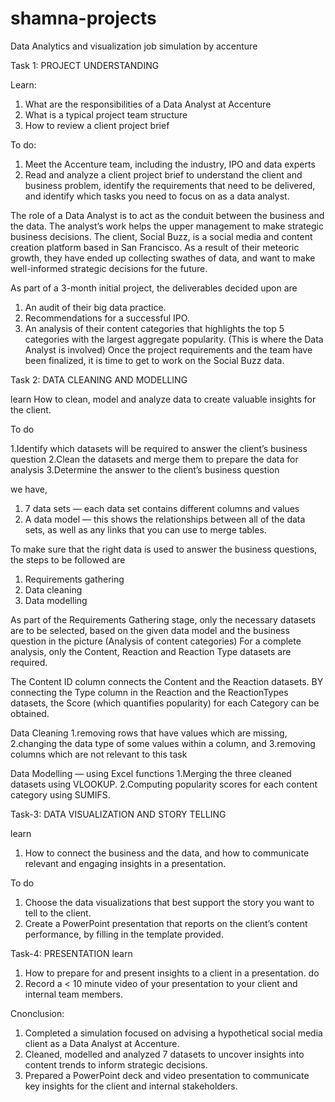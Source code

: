 # shamna-projects
Data Analytics and visualization job simulation by accenture

Task 1: PROJECT UNDERSTANDING

Learn:
1. What are the responsibilities of a Data Analyst at Accenture
2. What is a typical project team structure
3. How to review a client project brief

To do:
1. Meet the Accenture team, including the industry, IPO and data experts
2. Read and analyze a client project brief to understand the client and business problem, identify the requirements that need to be delivered, and identify which tasks you need to focus on as a data analyst.

The role of a Data Analyst is to act as the conduit between the business and the data. The analyst’s work helps the upper management to make strategic business decisions. The client, Social Buzz, is a social media and content creation platform based in San Francisco. As a result of their meteoric growth, they have ended up collecting swathes of data, and want to make well-informed strategic decisions for the future.

As part of a 3-month initial project, the deliverables decided upon are
1. An audit of their big data practice.
2. Recommendations for a successful IPO.
3. An analysis of their content categories that highlights the top 5 categories with the largest aggregate popularity. (This is where the Data Analyst is involved)
Once the project requirements and the team have been finalized, it is time to get to work on the Social Buzz data.

Task 2: DATA CLEANING AND MODELLING

learn
How to clean, model and analyze data to create valuable insights for the client.

To do

1.Identify which datasets will be required to answer the client’s business question
2.Clean the datasets and merge them to prepare the data for analysis
3.Determine the answer to the client’s business question

we have,
1. 7 data sets — each data set contains different columns and values
2. A data model — this shows the relationships between all of the data sets, as well as any links that you can use to merge tables.

To make sure that the right data is used to answer the business questions, the steps to be followed are

1. Requirements gathering
2. Data cleaning
3. Data modelling

As part of the Requirements Gathering stage, only the necessary datasets are to be selected, based on the given data model and the business question in the picture (Analysis of content categories)
For a complete analysis, only the Content, Reaction and Reaction Type datasets are required.

The Content ID column connects the Content and the Reaction datasets. BY connecting the Type column in the Reaction and the ReactionTypes datasets, the Score (which quantifies popularity) for each Category can be obtained.

Data Cleaning
1.removing rows that have values which are missing,
2.changing the data type of some values within a column, and
3.removing columns which are not relevant to this task

Data Modelling — using Excel functions
1.Merging the three cleaned datasets using VLOOKUP.
2.Computing popularity scores for each content category using SUMIFS.

Task-3: DATA VISUALIZATION AND STORY TELLING

learn
1. How to connect the business and the data, and how to communicate relevant and engaging insights in a presentation.

To do
1. Choose the data visualizations that best support the story you want to tell to the client.
2. Create a PowerPoint presentation that reports on the client’s content performance, by filling in the template provided.

Task-4: PRESENTATION
learn
1. How to prepare for and present insights to a client in a presentation.
do
1. Record a < 10 minute video of your presentation to your client and internal team members.

Cnonclusion:
1. Completed a simulation focused on advising a hypothetical social media client as a Data Analyst at Accenture.
2. Cleaned, modelled and analyzed 7 datasets to uncover insights into content trends to inform strategic decisions.
3. Prepared a PowerPoint deck and video presentation to communicate key insights for the client and internal stakeholders.






   
